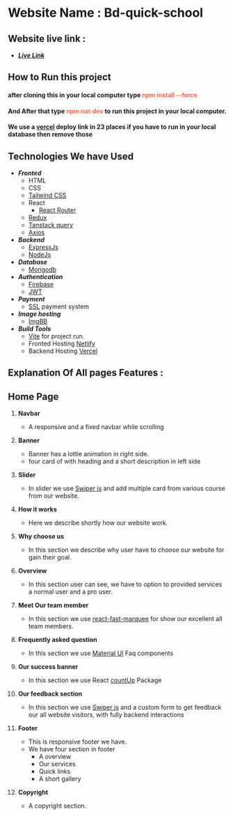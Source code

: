 # Website Name : Bd-quick-school

## Website live link :

- _**<a href="https://quick-school-client.netlify.app" target="_blank">Live Link</a>**_

## How to Run this project

#### after cloning this in your local computer type <span style="color:#FF6347;">npm install --force</span>

#### And After that type <span style="color:#ff6347">npm run dev</span> to run this project in your local computer.

#### We use a [vercel](https://vercel.com/dashboard) deploy link in 23 places if you have to run in your local database then remove those

## Technologies We have Used

- _**Fronted**_
  - HTML
  - CSS
  - [Tailwind CSS](https://tailwindcss.com)
  - React
    - [React Router](https://reactrouter.com/en/main)
  - [Redux](https://redux.js.org)
  - [Tanstack query](https://tanstack.com/query/latest)
  - [Axios](https://axios-http.com/docs/intro)
- _**Backend**_
  - [ExpressJs](https://expressjs.com)
  - [NodeJs](https://nodejs.org/en)
- _**Database**_
  - [Mongodb](https://www.mongodb.com)
- _**Authentication**_
  - [Firebase](https://firebase.google.com)
  - [JWT](https://jwt.io)
- _**Payment**_
  - [SSL](https://sslcommerz.com) payment system
- _**Image hosting**_
  - [ImgBB](https://imgbb.com)
- _**Build Tools**_
  - [Vite](https://vitejs.dev) for project run.
  - Fronted Hosting [Netlify](https://www.netlify.com)
  - Backend Hosting [Vercel](https://vercel.com/dashboard)

## Explanation Of All pages Features :

## Home Page

1. **Navbar**

   - A responsive and a fixed navbar while scrolling

2. **Banner**
   - Banner has a lottie animation in right side.
   - four card of with heading and a short description in left side
3. **Slider**
   - In slider we use [Swiper js](https://www.google.com/url?sa=t&rct=j&q=&esrc=s&source=web&cd=&ved=2ahUKEwjB4J20oeGEAxUF2DgGHaUUBscQFnoECAYQAQ&url=https%3A%2F%2Fswiperjs.com%2F&usg=AOvVaw0niHET1zHIJweC_aCjAeJC&opi=89978449) and add multiple card from various course from our website.
4. **How it works**
   - Here we describe shortly how our website work.
5. **Why choose us**
   - In this section we describe why user have to choose our website for gain their goal.
6. **Overview**
   - In this section user can see, we have to option to provided services a normal user and a pro user.
7. **Meet Our team member**
   - In this section we use [react-fast-marquee](https://www.react-fast-marquee.com) for show our excellent all team members.
8. **Frequently asked question**
   - In this section we use [Material UI](https://mui.com/material-ui/) Faq components
9. **Our success banner**
   - In this section we use React [countUp](https://www.npmjs.com/package/react-countup) Package
10. **Our feedback section**

    - In this section we use [Swiper js](https://www.google.com/url?sa=t&rct=j&q=&esrc=s&source=web&cd=&ved=2ahUKEwjB4J20oeGEAxUF2DgGHaUUBscQFnoECAYQAQ&url=https%3A%2F%2Fswiperjs.com%2F&usg=AOvVaw0niHET1zHIJweC_aCjAeJC&opi=89978449) and a custom form to get feedback our all website visitors, with fully backend interactions

11. **Footer**
    - This is responsive footer we have.
    - We have four section in footer
      - A overview
      - Our services
      - Quick links
      - A short gallery
12. **Copyright**
    - A copyright section.
